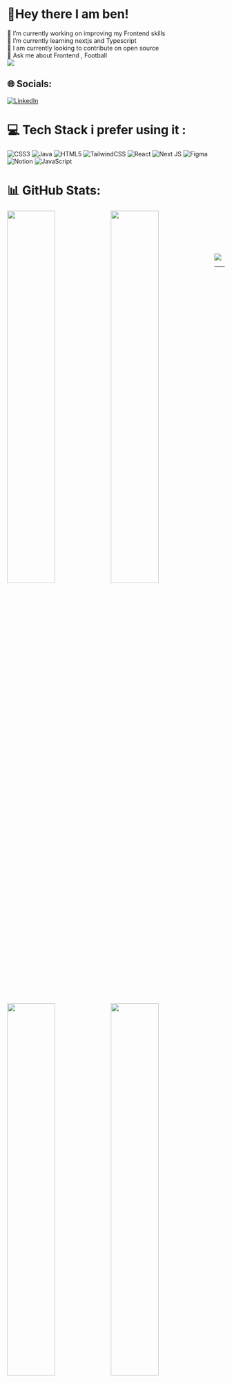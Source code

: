 # 💫Hey there I am ben!

🔭 I’m currently working on improving my Frontend skills <br>🌱 I’m currently learning nextjs and Typescript <br>💙 I am currently looking to contribute on open source <br>💬 Ask me about Frontend , Football
<br/>
[![](https://visitcount.itsvg.in/api?id=Benjamin2602&icon=0&color=12)](https://visitcount.itsvg.in)


## 🌐 Socials:
[![LinkedIn](https://img.shields.io/badge/LinkedIn-%230077B5.svg?logo=linkedin&logoColor=white)](https://linkedin.com/in/https://www.linkedin.com/in/benjamin-samuel-173a00222/) 

# 💻 Tech Stack i prefer using it :
![CSS3](https://img.shields.io/badge/css3-%231572B6.svg?style=plastic&logo=css3&logoColor=white) ![Java](https://img.shields.io/badge/java-%23ED8B00.svg?style=plastic&logo=java&logoColor=white) ![HTML5](https://img.shields.io/badge/html5-%23E34F26.svg?style=plastic&logo=html5&logoColor=white) ![TailwindCSS](https://img.shields.io/badge/tailwindcss-%2338B2AC.svg?style=plastic&logo=tailwind-css&logoColor=white) ![React](https://img.shields.io/badge/react-%2320232a.svg?style=plastic&logo=react&logoColor=%2361DAFB) ![Next JS](https://img.shields.io/badge/Next-black?style=plastic&logo=next.js&logoColor=white) 	![Figma](https://img.shields.io/badge/figma-%23F24E1E.svg?style=plastic&logo=figma&logoColor=white) ![Notion](https://img.shields.io/badge/Notion-%23000000.svg?style=plastic&logo=notion&logoColor=white) ![JavaScript](https://img.shields.io/badge/javascript-%23323330.svg?style=plastic&logo=javascript&logoColor=%23F7DF1E)
# 📊 GitHub Stats:

<img align="left" width="47%" src="https://github-readme-stats.vercel.app/api?username=Benjamin2602&theme=highcontrast&hide_border=false&include_all_commits=false&count_private=false"/>

<img align="left" width="47%" src="https://github-readme-stats.vercel.app/api/top-langs/?username=Benjamin2602&theme=highcontrast&hide_border=false&include_all_commits=false&count_private=false&layout=compact"/>

<br/>
<img align="left" width="47%" src="https://github-contributor-stats.vercel.app/api?username=Benjamin2602&limit=5&theme=algolia&combine_all_yearly_contributions=true"/>
<br/>

<img align="left" width="47%" src="https://github-readme-streak-stats.herokuapp.com/?user=Benjamin2602&theme=highcontrast&hide_border=false"/>


<br/>
<br/>
<br/>
<!-- <br/>
<br/>
<br/>
<br/> -->


<!-- ### ✍️ Random Dev Quote -->
![](https://quotes-github-readme.vercel.app/api?type=horizontal&theme=radical)



---

<!-- Proudly created with GPRM ( https://gprm.itsvg.in ) -->
